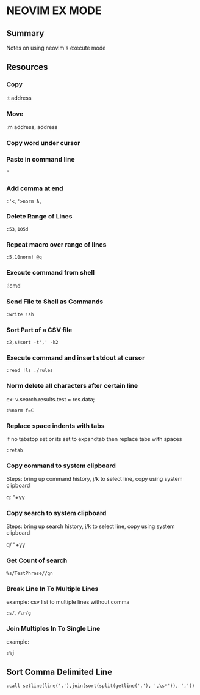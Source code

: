 # NEOVIM EX MODE

## Summary

Notes on using neovim's execute mode

## Resources

### Copy

:t address

### Move

:m address, address

### Copy word under cursor

<C-R><C-W>

### Paste in command line

<C-R>"

### Add comma at end

`:'<,'>norm A,`

### Delete Range of Lines

`:53,105d`

### Repeat macro over range of lines

`:5,10norm! @q`

### Execute command from shell

:!cmd

### Send File to Shell as Commands

`:write !sh`

### Sort Part of a CSV file

`:2,$!sort -t',' -k2`

### Execute command and insert stdout at cursor

`:read !ls ./rules`

### Norm delete all characters after certain line

ex: v.search.results.test = res.data;

`:%norm f=C`

### Replace space indents with tabs

if no tabstop set or its set to expandtab then replace tabs with spaces

`:retab`

### Copy command to system clipboard

Steps: bring up command history, j/k to select line, copy using system clipboard

q:
"+yy

### Copy search to system clipboard

Steps: bring up search history, j/k to select line, copy using system clipboard

q/
"+yy

### Get Count of search

`%s/TestPhrase//gn`

### Break Line In To Multiple Lines

example: csv list to multiple lines without comma

```
:s/,/\r/g
```

### Join Multiples In To Single Line

example:

```
:%j
```

## Sort Comma Delimited Line

```
:call setline(line('.'),join(sort(split(getline('.'), ',\s*')), ','))
```
